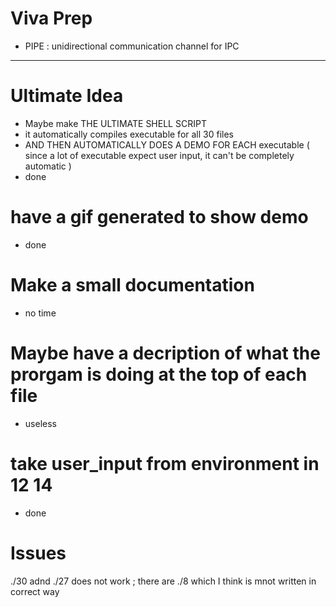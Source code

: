 # Viva Prep

- PIPE : unidirectional communication channel for IPC





---

# Ultimate Idea
- Maybe make THE ULTIMATE SHELL SCRIPT
- it automatically compiles executable for all 30 files
- AND THEN AUTOMATICALLY DOES A DEMO FOR EACH executable 
  ( since a lot of executable expect user input, it can't be completely automatic )
- done


# have a gif generated to show demo
- done

# Make a small documentation
- no time

# Maybe have a decription of what the prorgam is doing at the top of each file
- useless

# take user_input from environment in 12 14
- done

# Issues
./30 adnd ./27 does not work ;
there are ./8 which I think is mnot written in correct way